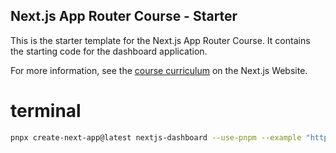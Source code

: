 ## Next.js App Router Course - Starter

This is the starter template for the Next.js App Router Course. It contains the starting code for the dashboard application.

For more information, see the [course curriculum](https://nextjs.org/learn) on the Next.js Website.

# terminal
```sh
pnpx create-next-app@latest nextjs-dashboard --use-pnpm --example "https://github.com/vercel/next-learn/tree/main/dashboard/starter-example"
```
